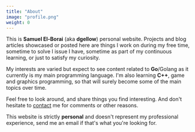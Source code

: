 ```yaml
---
title: "About"
image: "profile.png"
weight: 0
---
```


This is **Samuel El-Borai** (aka **dgellow**) personal website. Projects and blog articles showcased or posted here are things I work on during my free time, sometime to solve I issue I have, sometime as part of my continuous learning, or just to satisfy my curiosity.

My interests are varied but expect to see content related to **Go**/Golang as it currently is my main programming language. I'm also learning **C++**, game and graphics programming, so that will surely become some of the main topics over time.

Feel free to look around, and share things you find interesting. And don't hesitate to [contact](#contact) me for comments or other reasons.

This website is strictly **personal** and doesn't represent my professional experience, send me an email if that's what you're looking for.
